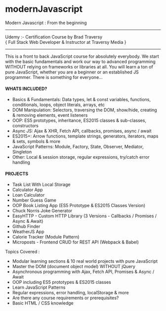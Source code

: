 # modernJavascript
Modern Javascript : From the beginning

**********************************************************
Udemy :- Certification Course by Brad Traversy<br/>
{ Full Stack Web Developer & Instructor at Traversy Media }
**********************************************************

This is a front to back JavaScript course for absolutely everybody. We start with the basic fundamentals and work our way to advanced programming WITHOUT relying on frameworks or libraries at all. You will learn a ton of pure JavaScript, whether you are a beginner or an established JS programmer. There is something for everyone...



#### WHATS INCLUDED? ####

+ Basics & Fundamentals: Data types, let & const variables, functions, conditionals, loops, object literals, arrays, etc<br/>
+ DOM Manipulation: Selectors, traversing the DOM, show/hide, creating & removing elements, event listeners<br/>
+ OOP: ES5 prototypes, inheritance, ES2015 classes & sub-classes, constructors<br/>
+ Async JS: Ajax & XHR, Fetch API, callbacks, promises, async / await<br/>
+ ES2015+: Arrow functions, template strings, generators, iterators, maps & sets, symbols & more<br/>
+ JavaScript Patterns: Module, Factory, State, Observer, Mediator, Singleton<br/>
+ Other: Local & session storage, regular expressions, try/catch error handling<br/>

#### PROJECTS ####

+ Task List With Local Storage<br/>
+ Calculator App<br/>
+ Loan Calculator<br/>
+ Number Guess Game<br/>
+ OOP Book Listing App (ES5 Prototype & ES2015 Classes Version)<br/>
+ Chuck Norris Joke Generator<br/>
+ EasyHTTP - Custom HTTP Library (3 Versions - Callbacks / Promises / Async & Await)<br/>
+ Github Finder<br/>
+ WeatherJS App<br/>
+ Calorie Tracker (Module Pattern)<br/>
+ Microposts - Frontend CRUD for REST API (Webpack & Babel)<br/>


Topics Covered :

+ Modular learning sections & 10 real world projects with pure JavaScript<br/>
+ Master the DOM (document object model) WITHOUT jQuery<br/>
+ Asynchronous programming with Ajax, Fetch API, Promises & Async / Await<br/>
+ OOP including ES5 prototypes & ES2015 classes<br/>
+ Learn JavaScript Patterns<br/>
+ Regular expressions, error handling, localStorage & more<br/>
+ Are there any course requirements or prerequisites?<br/>
+ Basic HTML / CSS knowledge<br/>
